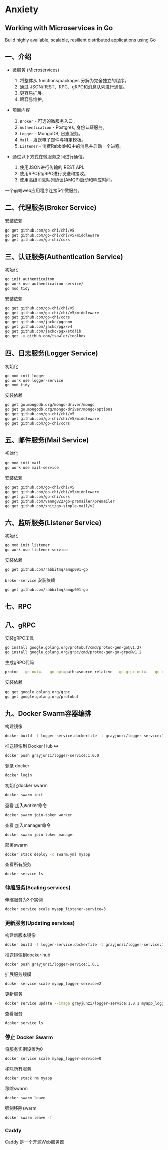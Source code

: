 # Anxiety

Working with Microservices in Go
---
Build highly available, scalable, resilient distributed applications using Go

## 一、介绍

- 微服务 (Microservices)
    1. 将整体从 functions/packages 分解为完全独立的程序。
    2. 通过 JSON/REST、RPC、gRPC和消息队列进行通信。
    3. 更容易扩展。
    4. 跟容易维护。

- 项目内容
    1. `Broker` - 可选的微服务入口。
    2. `Authentication` - Postgres, 身份认证服务。
    3. `Logger` - MongoDB, 日志服务。
    4. `Mail` - 发送电子邮件与特定模板。
    5. `Listener` - 消费RabbitMQ中的消息并启动一个进程。
- 通过以下方式在微服务之间进行通信。
    1. 使用JSON进行传输的 REST API.
    2. 使用RPC和gRPC进行发送和接收。
    4. 使用高级消息队列协议(AMQP)启动和响应时间。

一个前端web应用程序连接5个微服务。

## 二、代理服务(Broker Service)

安装依赖
```bash
go get github.com/go-chi/chi/v5
go get github.com/go-chi/chi/v5/middleware
go get github.com/go-chi/cors
```

## 三、认证服务(Authentication Service)

初始化
```bash
go init authenticaiton
go work use authentication-service/
go mod tidy
```

安装依赖
```bash
go get github.com/go-chi/chi/v5
go get github.com/go-chi/chi/v5/middleware
go get github.com/go-chi/cors
go get github.com/jackc/pgconn
go get github.com/jackc/pgx/v4
go get github.com/jackc/pgx/stdlib
go get -u github.com/tsawler/toolbox
```

## 四、日志服务(Logger Service)

初始化
```bash
go mod init logger
go work use logger-service
go mod tidy
```

安装依赖
```bash
go get go.mongodb.org/mongo-driver/mongo
go get go.mongodb.org/mongo-driver/mongo/options
go get github.com/go-chi/chi/v5
go get github.com/go-chi/chi/v5/middleware
go get github.com/go-chi/cors
```

## 五、邮件服务(Mail Service)

初始化
```bash
go mod init mail
go work use mail-service
```

安装依赖
```bash
go get github.com/go-chi/chi/v5
go get github.com/go-chi/chi/v5/middleware
go get github.com/go-chi/cors
go get github.com/vanng822/go-premailer/premailer
go get github.com/xhit/go-simple-mail/v2
```

## 六、监听服务(Listener Service)

初始化
```bash
go mod init listener
go work use listener-service
```

安装依赖
```bash
go get github.com/rabbitmq/amqp091-go
```

`broker-service` 安装依赖
```bash
go get github.com/rabbitmq/amqp091-go
```

## 七、RPC

## 八、gRPC

安装gRPC工具
```bash
go install google.golang.org/protobuf/cmd/protoc-gen-go@v1.27
go install google.golang.org/grpc/cmd/protoc-gen-go-grpc@v1.2
```

生成gRPC代码
```bash
protoc --go_out=. --go_opt=paths=source_relative --go-grpc_out=. --go-grpc_opt=paths=source_relative logs.proto
```

安装依赖
```bash
go get google.golang.org/grpc
go get google.golang.org/protobuf
```

## 九、Docker Swarm容器编排 

构建镜像
```bash
docker build -f logger-service.dockerfile -t grayjunzi/logger-service:1.0.0 .
```

推送镜像到 Docker Hub 中
```bash
docker push grayjunzi/logger-service:1.0.0
```

登录 docker
```bash
docker login
```

初始化docker swarm
```bash
docker swarm init
```

查看 加入worker命令 
```bash
docker swarm join-token worker
```

查看 加入manager命令 
```bash
docker swarm join-token manager
```

部署swarm
```bash
docker stack deploy -c swarm.yml myapp
```


查看所有服务
```bash
docker service ls
```

### 伸缩服务(Scaling services)

伸缩服务为3个实例
```bash
docker service scale myapp_listener-service=3
```

### 更新服务(Updating services)

构建新版本镜像
```bash
docker build -f logger-service.dockerfile -t grayjunzi/logger-service:1.0.1 .
```

推送镜像到docker hub
```bash
docker push grayjunzi/logger-service:1.0.1
```

扩展服务规模
```bash
dcoker service scale myapp_logger-service=2
```

更新服务
```bash
docker service update --image grayjunzi/logger-service:1.0.1 myapp_logger-service
```

查看服务
```bash
dcoker service ls
```

### 停止 Docker Swarm

将服务实例设置为0
```bash
docker service scale myapp_logger-service=0
```

移除所有服务
```bash
docker stack rm myapp
```

移除swarm
```bash
docker swarm leave
```

强制移除swarm
```bash
docker swarm leave -f
```

### Caddy

Caddy 是一个开源Web服务器